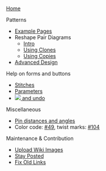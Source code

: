 [Home](Home)

Patterns

* [Example Pages](Examples)
* Reshape Pair Diagrams 
  * [Intro](Reshape-Patterns)
  * [Using Clones](Reshape-Using-Clones)
  * [Using Copies](Reshape-Using-Copies)
* [Advanced Design](Reversed-engineering-of-patterns)

Help on forms and buttons

* [Stitches](Choose-Stitches)
* [Parameters](Parameters)
* [![](https://d-bl.github.io/GroundForge/images/link.png) and undo](Undo)

Miscellaneous

* [Pin distances and angles](Pin-distances-and-angles)
* Color code: [#49], twist marks: [#104]

[#49]: https://github.com/d-bl/GroundForge/issues/49
[#104]: https://github.com/d-bl/GroundForge/issues/104

Maintenance & Contribution

* [Upload Wiki Images](https://github.com/d-bl/GroundForge/pull/103#issue-249789778)
* [Stay Posted](Stay-Posted)
* [Fix Old Links](Fix-Old-Links)
